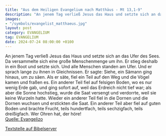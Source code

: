 ```yaml
---
title: "Aus dem Heiligen Evangelium nach Matthäus - Mt 13,1-9"
description: "An jenem Tag verließ Jesus das Haus und setzte sich an das Ufer des Sees. Da versammelte sich eine große Menschenmenge um ihn. Er stieg deshalb in ein Boot und setzte sich. Und alle Menschen standen am Ufer. Und er sprach lange zu ihnen in Gleichnissen. Er sagte: Siehe, ein Säman...."
images:
- "/symbols/evangelist_matthaeus.jpg"
layout: post
category: EVANGELIUM
tag: EVANGELIUM
date: 2024-07-24 08:00:00 +0100
---
```

An jenem Tag verließ Jesus das Haus und setzte sich an das Ufer des Sees.
Da versammelte sich eine große Menschenmenge um ihn. Er stieg deshalb in ein Boot und setzte sich. Und alle Menschen standen am Ufer.
Und er sprach lange zu ihnen in Gleichnissen. Er sagte: Siehe, ein Sämann ging hinaus, um zu säen.<!--more-->
Als er säte, fiel ein Teil auf den Weg und die Vögel kamen und fraßen es.
Ein anderer Teil fiel auf felsigen Boden, wo es nur wenig Erde gab, und ging sofort auf, weil das Erdreich nicht tief war;
als aber die Sonne hochstieg, wurde die Saat versengt und verdorrte, weil sie keine Wurzeln hatte.
Wieder ein anderer Teil fiel in die Dornen und die Dornen wuchsen und erstickten die Saat.
Ein anderer Teil aber fiel auf guten Boden und brachte Frucht, teils hundertfach, teils sechzigfach, teils dreißigfach.
Wer Ohren hat, der höre!<br>
[Quelle: Evangelizo](https://evangeliumtagfuertag.org/DE/gospel)

[Textstelle auf Bibelserver](https://www.bibleserver.com/EU/Matthäus13,1-9)

